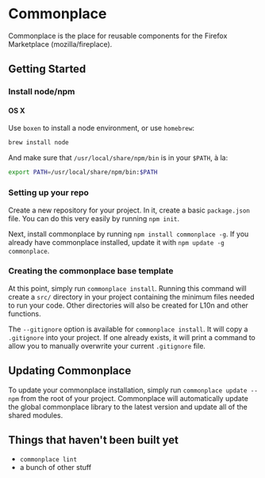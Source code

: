 # Commonplace

Commonplace is the place for reusable components for the Firefox Marketplace (mozilla/fireplace).

## Getting Started

###  Install node/npm

#### OS X

Use `boxen` to install a node environment, or use `homebrew`:

```bash
brew install node
```

And make sure that `/usr/local/share/npm/bin` is in your `$PATH`, à la:

```bash
export PATH=/usr/local/share/npm/bin:$PATH
```

### Setting up your repo

Create a new repository for your project. In it, create a basic `package.json` file. You can do this very easily by running `npm init`.

Next, install commonplace by running `npm install commonplace -g`. If you already have commonplace installed, update it with `npm update -g commonplace`.

### Creating the commonplace base template

At this point, simply run `commonplace install`. Running this command will create a `src/` directory in your project containing the minimum files needed to run your code. Other directories will also be created for L10n and other functions.

The `--gitignore` option is available for `commonplace install`. It will copy a `.gitignore` into your project. If one already exists, it will print a command to allow you to manually overwrite your current `.gitignore` file.

## Updating Commonplace

To update your commonplace installation, simply run `commonplace update --npm` from the root of your project. Commonplace will automatically update the global commonplace library to the latest version and update all of the shared modules.


## Things that haven't been built yet

* `commonplace lint`
* a bunch of other stuff
